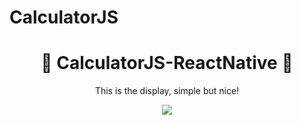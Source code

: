 # CalculatorJS

<h1 align="center">📱 CalculatorJS-ReactNative 📱</h1>

<div align="center">  
  <p>This is the display, simple but nice!</p>
  <img src="https://user-images.githubusercontent.com/86135150/156080130-fd29aa4e-7ffa-4900-a95b-8cb46c750093.png">
</div>
